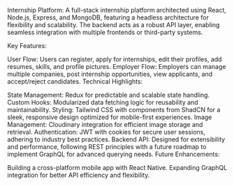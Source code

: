 Internship Platform: A full-stack internship platform architected using React, Node.js, Express, and MongoDB, featuring a headless architecture for flexibility and scalability. The backend acts as a robust API layer, enabling seamless integration with multiple frontends or third-party systems.

Key Features:

User Flow: Users can register, apply for internships, edit their profiles, add resumes, skills, and profile pictures.
Employer Flow: Employers can manage multiple companies, post internship opportunities, view applicants, and accept/reject candidates.
Technical Highlights:

State Management: Redux for predictable and scalable state handling.
Custom Hooks: Modularized data fetching logic for reusability and maintainability.
Styling: Tailwind CSS with components from ShadCN for a sleek, responsive design optimized for mobile-first experiences.
Image Management: Cloudinary integration for efficient image storage and retrieval.
Authentication: JWT with cookies for secure user sessions, adhering to industry best practices.
Backend API: Designed for extensibility and performance, following REST principles with a future roadmap to implement GraphQL for advanced querying needs.
Future Enhancements:

Building a cross-platform mobile app with React Native.
Expanding GraphQL integration for better API efficiency and flexibility.

